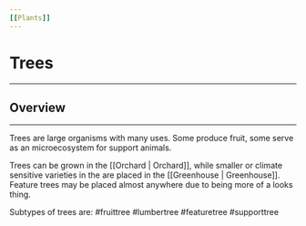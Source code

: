 ```yaml
---
[[Plants]]
---
```

# Trees
___
## Overview 
---
Trees are large organisms with many uses. Some produce fruit, some serve as an microecosystem for support animals.

Trees can be grown in the [[Orchard | Orchard]], while smaller or climate sensitive varieties in the are placed in the [[Greenhouse | Greenhouse]]. Feature trees may be placed almost anywhere due to being more of a looks thing. 

Subtypes of trees are:
#fruittree
#lumbertree
#featuretree
#supporttree
